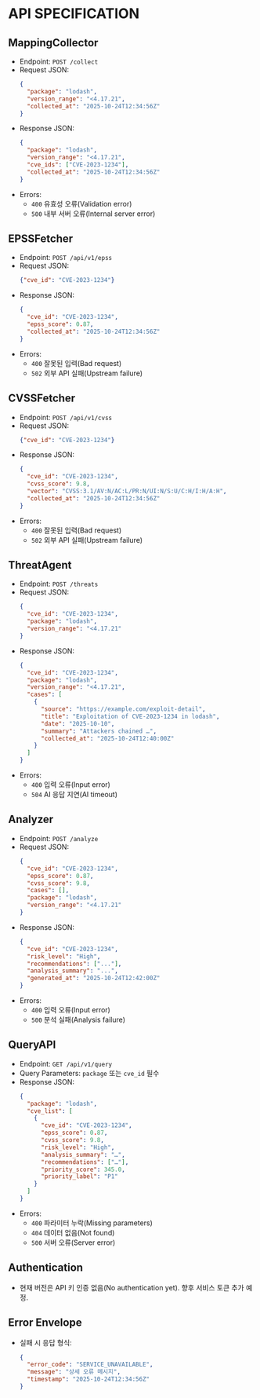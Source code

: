 # API SPECIFICATION

## MappingCollector
- Endpoint: `POST /collect`
- Request JSON:
  ```json
  {
    "package": "lodash",
    "version_range": "<4.17.21",
    "collected_at": "2025-10-24T12:34:56Z"
  }
  ```
- Response JSON:
  ```json
  {
    "package": "lodash",
    "version_range": "<4.17.21",
    "cve_ids": ["CVE-2023-1234"],
    "collected_at": "2025-10-24T12:34:56Z"
  }
  ```
- Errors:
  - `400` 유효성 오류(Validation error)
  - `500` 내부 서버 오류(Internal server error)

## EPSSFetcher
- Endpoint: `POST /api/v1/epss`
- Request JSON:
  ```json
  {"cve_id": "CVE-2023-1234"}
  ```
- Response JSON:
  ```json
  {
    "cve_id": "CVE-2023-1234",
    "epss_score": 0.87,
    "collected_at": "2025-10-24T12:34:56Z"
  }
  ```
- Errors:
  - `400` 잘못된 입력(Bad request)
  - `502` 외부 API 실패(Upstream failure)

## CVSSFetcher
- Endpoint: `POST /api/v1/cvss`
- Request JSON:
  ```json
  {"cve_id": "CVE-2023-1234"}
  ```
- Response JSON:
  ```json
  {
    "cve_id": "CVE-2023-1234",
    "cvss_score": 9.8,
    "vector": "CVSS:3.1/AV:N/AC:L/PR:N/UI:N/S:U/C:H/I:H/A:H",
    "collected_at": "2025-10-24T12:34:56Z"
  }
  ```
- Errors:
  - `400` 잘못된 입력(Bad request)
  - `502` 외부 API 실패(Upstream failure)

## ThreatAgent
- Endpoint: `POST /threats`
- Request JSON:
  ```json
  {
    "cve_id": "CVE-2023-1234",
    "package": "lodash",
    "version_range": "<4.17.21"
  }
  ```
- Response JSON:
  ```json
  {
    "cve_id": "CVE-2023-1234",
    "package": "lodash",
    "version_range": "<4.17.21",
    "cases": [
      {
        "source": "https://example.com/exploit-detail",
        "title": "Exploitation of CVE-2023-1234 in lodash",
        "date": "2025-10-10",
        "summary": "Attackers chained …",
        "collected_at": "2025-10-24T12:40:00Z"
      }
    ]
  }
  ```
- Errors:
  - `400` 입력 오류(Input error)
  - `504` AI 응답 지연(AI timeout)

## Analyzer
- Endpoint: `POST /analyze`
- Request JSON:
  ```json
  {
    "cve_id": "CVE-2023-1234",
    "epss_score": 0.87,
    "cvss_score": 9.8,
    "cases": [],
    "package": "lodash",
    "version_range": "<4.17.21"
  }
  ```
- Response JSON:
  ```json
  {
    "cve_id": "CVE-2023-1234",
    "risk_level": "High",
    "recommendations": ["..."],
    "analysis_summary": "...",
    "generated_at": "2025-10-24T12:42:00Z"
  }
  ```
- Errors:
  - `400` 입력 오류(Input error)
  - `500` 분석 실패(Analysis failure)

## QueryAPI
- Endpoint: `GET /api/v1/query`
- Query Parameters: `package` 또는 `cve_id` 필수
- Response JSON:
  ```json
  {
    "package": "lodash",
    "cve_list": [
      {
        "cve_id": "CVE-2023-1234",
        "epss_score": 0.87,
        "cvss_score": 9.8,
        "risk_level": "High",
        "analysis_summary": "…",
        "recommendations": ["…"],
        "priority_score": 345.0,
        "priority_label": "P1"
      }
    ]
  }
  ```
- Errors:
  - `400` 파라미터 누락(Missing parameters)
  - `404` 데이터 없음(Not found)
  - `500` 서버 오류(Server error)

## Authentication
- 현재 버전은 API 키 인증 없음(No authentication yet). 향후 서비스 토큰 추가 예정.

## Error Envelope
- 실패 시 응답 형식:
  ```json
  {
    "error_code": "SERVICE_UNAVAILABLE",
    "message": "상세 오류 메시지",
    "timestamp": "2025-10-24T12:34:56Z"
  }
  ```
